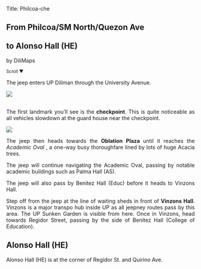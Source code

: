 Title: Philcoa-che

<section id='cover' class='cover active'>
<h1> From Philcoa/SM North/Quezon Ave <br><br>to Alonso Hall (HE)</h1>
<p align='justify'>by DiliMaps </p>
<small class='scroll'>Scroll ▼</small>
</section>

<section id='philcoa'>
<p align='justify'>The jeep enters UP Diliman through the University Avenue.
</p>
</section>


<section id='checkpoint'>
<img src='https://lh5.googleusercontent.com/sMFt20bUa525jdRRFqegGWrHP-A4iiqN7wZCUrEv_Edn8tX7nf0VN4-dhMJww8Vi9VMnnEI764dF3HveU6Nq27hIrAt-W327uv3hsNWzkZudF9B4FnS2-Gus'>
<br><br>
<p align='justify'>
The first landmark you'll see is the <b>checkpoint</b>. This is quite noticeable as all vehicles slowdown at the guard house near the checkpoint.
</p>
</section>

  <section id='oble'>
    <img src='https://lh5.googleusercontent.com/Yz5J2JH1WOC3rDIvLnC-0kHeuK0F7Q8I7KXhRWGsx79Ev4f_xbZFySb49DLnGdWV-52yjPxcneu3kx2XpNdRy_e7hNYH-41eLrYwb7Q5HBn8saCd2RuffH4d'>
    <p align="justify">The jeep then heads towards the <b> Oblation Plaza </b> until it reaches the <i> Academic Oval </i>, a one-way busy thoroughfare lined by lots of huge Acacia trees.</p>
    </section>


<section id='as'>
<p align='justify'>
The jeep will continue navigating the Academic Oval, passing by notable academic buildings such as Palma Hall (AS).
</p>
</section>


<section id='educ'>
<p align='justify'>
The jeep will also pass by Benitez Hall (Educ) before it heads to Vinzons Hall.
</p>
</section>


<section id='vinzons-shed'>
<p align='justify'>
Step off from the jeep at the line of waiting sheds in front of <b>Vinzons Hall</b>. Vinzons is a major transpo hub inside UP as all jeepney routes pass by this area. The UP Sunken Garden is visible from here. Once in Vinzons, head towards Regidor Street, passing by the side of Benitez Hall (College of Education).
</p>
</section>


<section id='che'>
<h1> Alonso Hall (HE)</h1>
<p align='justify'>
Alonso Hall (HE) is at the corner of Regidor St. and Quirino Ave.
</p>
</section>